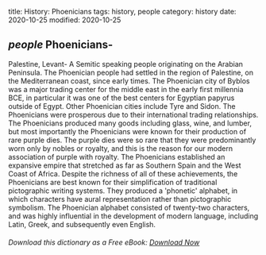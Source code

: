 title: History: Phoenicians
tags: history, people
category: history
date: 2020-10-25
modified: 2020-10-25

## _people_  Phoenicians-
Palestine, Levant-
A Semitic speaking people
originating on the Arabian Peninsula.  The Phoenician people had
settled in the region of Palestine, on the Mediterranean coast, since
early times. The Phoenician city of Byblos was a major trading center
for the middle east in the early first millennia BCE, in particular it
was one of the best centers for Egyptian papyrus outside of Egypt.
Other Phoenician cities include Tyre and Sidon.   The Phoenicians were
prosperous due to their international trading relationships.  The
Phoenicians produced many goods including glass, wine, and lumber, but
most importantly the Phoenicians were known for their production of
rare purple dies.  The purple dies were so rare that they were
predominantly worn only by nobles or royalty, and this is the reason
for our modern association of purple with royalty.  The Phoenicians
established an expansive empire that stretched as far as Southern
Spain and the West Coast of Africa.  Despite the richness of all of
these achievements, the Phoenicians are best known for their
simplification of traditional pictographic writing systems.  They
produced a 'phonetic' alphabet, in which characters have aural
representation rather than pictographic symbolism.  The Phoenician
alphabet consisted of twenty-two characters, and was highly
influential in the development of modern language, including
Latin, Greek, and subsequently even English.


###### Download *this* dictionary as a Free eBook: [Download Now]({static}static/SerfHistoryDictionary.pdf)

